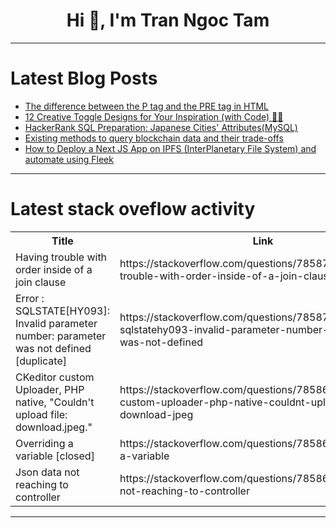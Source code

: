 <h1 align="center">Hi 👋, I'm Tran Ngoc Tam</h1>

---

# Latest Blog Posts 
<!-- BLOG-POST-LIST:START -->
- [The difference between the P tag and the PRE tag in HTML](https://dev.to/tidycoder/the-difference-between-the-p-tag-and-the-pre-tag-in-html-15in)
- [12 Creative Toggle Designs for Your Inspiration &lpar;with Code&rpar; 🎨💖](https://dev.to/madza/12-creative-toggle-designs-for-your-inspiration-with-code-50bn)
- [HackerRank SQL Preparation: Japanese Cities&#39; Attributes&lpar;MySQL&rpar;](https://dev.to/christianpaez/hackerrank-sql-preparation-japanese-cities-attributesmysql-12e9)
- [Existing methods to query blockchain data and their trade-offs](https://dev.to/envio/existing-methods-to-query-blockchain-data-and-their-trade-offs-191i)
- [How to Deploy a Next JS App on IPFS &lpar;InterPlanetary File System&rpar; and automate using Fleek](https://dev.to/amlana24/how-to-deploy-a-next-js-app-on-ipfs-interplanetary-file-system-and-automate-using-fleek-lf8)
<!-- BLOG-POST-LIST:END -->

---

# Latest stack oveflow activity
<table>
  <tr><th>Title</th><th>Link</th></tr>
  <!-- STACKOVERFLOW:START --><tr><td>Having trouble with order inside of a join clause</td><td>https://stackoverflow.com/questions/78587073/having-trouble-with-order-inside-of-a-join-clause</td></tr><tr><td>Error : SQLSTATE[HY093]: Invalid parameter number: parameter was not defined [duplicate]</td><td>https://stackoverflow.com/questions/78587071/error-sqlstatehy093-invalid-parameter-number-parameter-was-not-defined</td></tr><tr><td>CKeditor custom Uploader, PHP native, &quot;Couldn&#39;t upload file: download.jpeg.&quot;</td><td>https://stackoverflow.com/questions/78586834/ckeditor-custom-uploader-php-native-couldnt-upload-file-download-jpeg</td></tr><tr><td>Overriding a variable [closed]</td><td>https://stackoverflow.com/questions/78586690/overriding-a-variable</td></tr><tr><td>Json data not reaching to controller</td><td>https://stackoverflow.com/questions/78586679/json-data-not-reaching-to-controller</td></tr><!-- STACKOVERFLOW:END -->
</table>

---



